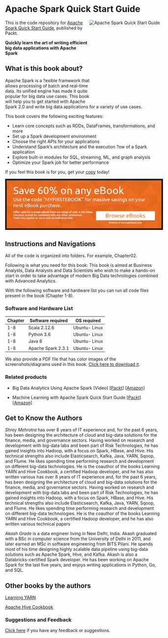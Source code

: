# Apache Spark Quick Start Guide

<a href="https://www.packtpub.com/big-data-and-business-intelligence/apache-spark-quick-start-guide?utm_source=github&utm_medium=repository&utm_campaign=9781789349108 "><img src="https://d255esdrn735hr.cloudfront.net/sites/default/files/imagecache/ppv4_main_book_cover/B10957_MockupCover.png" alt="Apache Spark Quick Start Guide" height="256px" align="right"></a>

This is the code repository for [Apache Spark Quick Start Guide](https://www.packtpub.com/big-data-and-business-intelligence/apache-spark-quick-start-guide?utm_source=github&utm_medium=repository&utm_campaign=9781789349108 ), published by Packt.

**Quickly learn the art of writing efficient big data applications with Apache Spark**

## What is this book about?
Apache Spark is a ?exible framework that allows processing of batch and real-time data. Its unified engine has made it quite popular for big data use cases. This book will help you to get started with Apache Spark 2.0 and write big data applications for a variety of use cases.

This book covers the following exciting features:
* Learn core concepts such as RDDs, DataFrames, transformations, and more 
* Set up a Spark development environment 
* Choose the right APIs for your applications 
* Understand Spark’s architecture and the execution ?ow of a Spark application 
* Explore built-in modules for SQL, streaming, ML, and graph analysis 
* Optimize your Spark job for better performance 

If you feel this book is for you, get your [copy](https://www.amazon.com/dp/1789349109) today!

<a href="https://www.packtpub.com/?utm_source=github&utm_medium=banner&utm_campaign=GitHubBanner"><img src="https://raw.githubusercontent.com/PacktPublishing/GitHub/master/GitHub.png" 
alt="https://www.packtpub.com/" border="5" /></a>

## Instructions and Navigations
All of the code is organized into folders. For example, Chapter02.

Following is what you need for this book:
This book is aimed at Business Analysts, Data Analysts and Data Scientists who wish to make a hands-on start in order to take advantage of modern Big Data technologies combined with Advanced Analytics.

With the following software and hardware list you can run all code files present in the book (Chapter 1-8).
### Software and Hardware List
| Chapter | Software required | OS required |
| -------- | ------------------------------------ | ----------------------------------- |
| 1-8 | Scala 2.12.6 | Ubuntu- Linux |
| 1-8 | Python 3.6 | Ubuntu- Linux |
| 1-8 | Java 8 | Ubuntu- Linux |
| 1-8 | Apache Spark 2.3.1 | Ubuntu- Linux |

We also provide a PDF file that has color images of the screenshots/diagrams used in this book. [Click here to download it](https://www.packtpub.com/sites/default/files/downloads/9781789349108_ColorImages.pdf).

### Related products
* Big Data Analytics Using Apache Spark [Video] [[Packt]](https://www.packtpub.com/big-data-and-business-intelligence/big-data-analytics-using-apache-spark-video?utm_source=github&utm_medium=repository&utm_campaign=9781789134124 ) [[Amazon]](https://www.amazon.com/dp/1789134129)

* Machine Learning with Apache Spark Quick Start Guide [[Packt]](https://www.packtpub.com/big-data-and-business-intelligence/machine-learning-apache-spark-quick-start-guide?utm_source=github&utm_medium=repository&utm_campaign=) [[Amazon]](https://www.amazon.com/dp/1789346568)


## Get to Know the Authors
*Shrey Mehrotra*
has over 8 years of IT experience and, for the past 6 years, has been
designing the architecture of cloud and big-data solutions for the finance, media, and
governance sectors. Having worked on research and development with big-data labs and
been part of Risk Technologies, he has gained insights into Hadoop, with a focus on Spark,
HBase, and Hive. His technical strengths also include Elasticsearch, Kafka, Java, YARN,
Sqoop, and Flume. He likes spending time performing research and development on
different big-data technologies. He is the coauthor of the books Learning YARN and Hive
Cookbook, a certified Hadoop developer, and he has also written various has over 8 years of IT experience and, for the past 6 years, has been
designing the architecture of cloud and big-data solutions for the finance, media, and
governance sectors. Having worked on research and development with big-data labs and
been part of Risk Technologies, he has gained insights into Hadoop, with a focus on Spark,
HBase, and Hive. His technical strengths also include Elasticsearch, Kafka, Java, YARN,
Sqoop, and Flume. He likes spending time performing research and development on
different big-data technologies. He is the coauthor of the books Learning YARN and Hive
Cookbook, a certified Hadoop developer, and he has also written various technical papers

*Akash Grade*
is a data engineer living in New Delhi, India. Akash graduated with a BSc in computer science from the University of Delhi in 2011, and later earned an MSc in software engineering from BITS Pilani. He spends most of his time designing highly scalable data pipeline using big-data solutions such as Apache Spark, Hive, and Kafka. Akash is also a Databricks-certified Spark developer. He has been working on Apache Spark for the last five years, and enjoys writing applications in Python, Go, and SQL. 


## Other books by the authors
[Learning YARN](https://www.packtpub.com/big-data-and-business-intelligence/learning-yarn?utm_source=github&utm_medium=repository&utm_campaign=9781784393960 )

[Apache Hive Cookbook](https://www.packtpub.com/big-data-and-business-intelligence/apache-hive-cookbook?utm_source=github&utm_medium=repository&utm_campaign=9781782161080 )


### Suggestions and Feedback
[Click here](https://docs.google.com/forms/d/e/1FAIpQLSdy7dATC6QmEL81FIUuymZ0Wy9vH1jHkvpY57OiMeKGqib_Ow/viewform) if you have any feedback or suggestions.
